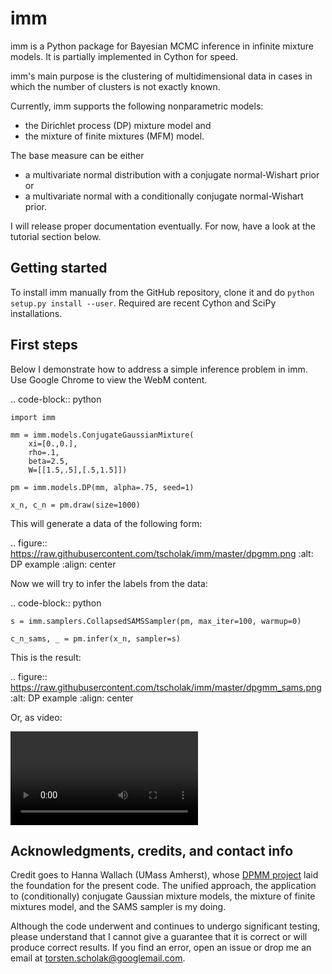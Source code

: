 imm
===

imm is a Python package for Bayesian MCMC inference in infinite mixture
models. It is partially implemented in Cython for speed.

imm's main purpose is the clustering of multidimensional data in cases in
which the number of clusters is not exactly known.

Currently, imm supports the following nonparametric models:

* the Dirichlet process (DP) mixture model and
* the mixture of finite mixtures (MFM) model.

The base measure can be either

* a multivariate normal distribution with a conjugate normal-Wishart prior or
* a multivariate normal with a conditionally conjugate normal-Wishart prior.

I will release proper documentation eventually. For now, have a look at the
tutorial section below.

Getting started
---------------

<!-- To install the latest version from PyPI, call `sudo pip install imm`. -->

To install imm manually from the GitHub repository, clone it and do
`python setup.py install --user`. Required are recent Cython and SciPy
installations.

First steps
-----------

Below I demonstrate how to address a simple inference problem in imm. Use
Google Chrome to view the WebM content.

.. code-block:: python

    import imm

    mm = imm.models.ConjugateGaussianMixture(
        xi=[0.,0.],
        rho=.1,
        beta=2.5,
        W=[[1.5,.5],[.5,1.5]])

    pm = imm.models.DP(mm, alpha=.75, seed=1)

    x_n, c_n = pm.draw(size=1000)

This will generate a data of the following form:

.. figure:: https://raw.githubusercontent.com/tscholak/imm/master/dpgmm.png
   :alt: DP example
   :align: center

Now we will try to infer the labels from the data:

.. code-block:: python

    s = imm.samplers.CollapsedSAMSSampler(pm, max_iter=100, warmup=0)

    c_n_sams, _ = pm.infer(x_n, sampler=s)

This is the result:

.. figure:: https://raw.githubusercontent.com/tscholak/imm/master/dpgmm_sams.png
   :alt: DP example
   :align: center

Or, as video:

<video controls>
    <source src="data:video/x-webm;base64,https://raw.githubusercontent.com/tscholak/imm/master/dpgmm_sams.webm" type="video/webm">
    Your browser does not support the video tag.
</video>

Acknowledgments, credits, and contact info
------------------------------------------

Credit goes to Hanna Wallach (UMass Amherst), whose
[DPMM project](https://github.com/hannawallach/dpmm) laid the foundation for
the present code. The unified approach, the application to (conditionally)
conjugate Gaussian mixture models, the mixture of finite mixtures model,
and the SAMS sampler is my doing.

Although the code underwent and continues to
undergo significant testing, please understand that I cannot give a guarantee
that it is correct or will produce correct results. If you find an error,
open an issue or drop me an email at <torsten.scholak@googlemail.com>.
